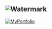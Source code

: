 ![Watermark](https://github.com/user-attachments/assets/a0fcfdd1-bd95-4147-ad31-35901bf87618)
---
[![MyPortfolio](https://github.com/user-attachments/assets/ae963090-c0d2-4925-a515-5245a9a7aadb)](https://pcoiscript.xyz)
